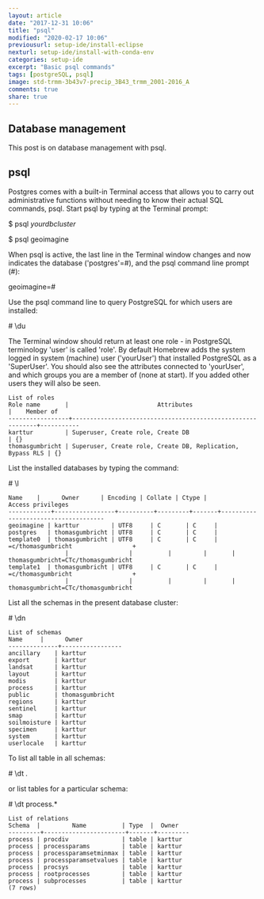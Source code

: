 ```yaml
---
layout: article
date: "2017-12-31 10:06"
title: "psql"
modified: "2020-02-17 10:06"
previousurl: setup-ide/install-eclipse
nexturl: setup-ide/install-with-conda-env
categories: setup-ide
excerpt: "Basic psql commands"
tags: [postgreSQL, psql]
image: std-trmm-3b43v7-precip_3B43_trmm_2001-2016_A
comments: true
share: true
---
```

<script src="https://karttur.github.io/common/assets/js/karttur/togglediv.js"></script>

## Database management

This post is on database management with psql.

## psql

Postgres comes with a built-in <span class='app'>Terminal</span> access that allows you to carry out administrative functions without needing to know their actual SQL commands, <span class='terminalapp'>psql</span>. Start <span class='terminalapp'>psql</span> by typing at the <span class='app'>Terminal</span> prompt:

<span class='terminal'>$ psql _yourdbcluster_</span>

<span class='terminal'>$ psql geoimagine</span>

When <span class='terminalapp'>psql</span> is active, the last line in the <span class='app'>Terminal</span> window changes and now indicates the database (<span class='terminal'>'postgres'=#</span>), and the <span class='terminalapp'>psql</span> command line prompt (<span class='terminal'>#</span>):

<span class='terminal'>geoimagine=#</span>

Use the <span class='terminalapp'>psql</span> command line to query PostgreSQL for which users are installed:

<span class='terminal'># \\du</span>

The <span class='app'>Terminal</span> window should return at least one role - in PostgreSQL terminology 'user' is called 'role'. By default Homebrew adds the system logged in system (machine) user ('yourUser') that installed PostgreSQL as a 'SuperUser'. You should also see the attributes connected to 'yourUser', and which groups you are a member of (none at start). If you added other users they will also be seen.

```
List of roles
Role name       |                         Attributes                         |    Member of
-----------------+------------------------------------------------------------+-----------
karttur         | Superuser, Create role, Create DB                          | {}
thomasgumbricht | Superuser, Create role, Create DB, Replication, Bypass RLS | {}
```

List the installed databases by typing the command:

<span class='terminal'># \\l</span>
```
Name    |      Owner      | Encoding | Collate | Ctype |          Access privileges          
------------+-----------------+----------+---------+-------+-------------------------------------
geoimagine | karttur         | UTF8     | C       | C     |
postgres   | thomasgumbricht | UTF8     | C       | C     |
template0  | thomasgumbricht | UTF8     | C       | C     | =c/thomasgumbricht                 +
				|                 |          |         |       | thomasgumbricht=CTc/thomasgumbricht
template1  | thomasgumbricht | UTF8     | C       | C     | =c/thomasgumbricht                 +
				|                 |          |         |       | thomasgumbricht=CTc/thomasgumbricht
```


List all the schemas in the present database cluster:

<span class='terminal'># \\dn</span>

```
List of schemas
Name     |      Owner      
--------------+-----------------
ancillary    | karttur
export       | karttur
landsat      | karttur
layout       | karttur
modis        | karttur
process      | karttur
public       | thomasgumbricht
regions      | karttur
sentinel     | karttur
smap         | karttur
soilmoisture | karttur
specimen     | karttur
system       | karttur
userlocale   | karttur
```

To list all table in all schemas:

<span class='terminal'># \\dt *.*</span>

or list tables for a particular schema:

<span class='terminal'># \\dt process.*</span>

```
List of relations
Schema  |         Name          | Type  |  Owner  
---------+-----------------------+-------+---------
process | procdiv               | table | karttur
process | processparams         | table | karttur
process | processparamsetminmax | table | karttur
process | processparamsetvalues | table | karttur
process | procsys               | table | karttur
process | rootprocesses         | table | karttur
process | subprocesses          | table | karttur
(7 rows)
```
